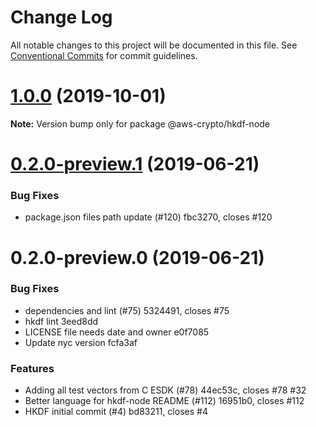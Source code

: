 # Change Log

All notable changes to this project will be documented in this file.
See [Conventional Commits](https://conventionalcommits.org) for commit guidelines.

# [1.0.0](/compare/@aws-crypto/hkdf-node@0.2.0-preview.1...@aws-crypto/hkdf-node@1.0.0) (2019-10-01)

**Note:** Version bump only for package @aws-crypto/hkdf-node





# [0.2.0-preview.1](/compare/@aws-crypto/hkdf-node@0.2.0-preview.0...@aws-crypto/hkdf-node@0.2.0-preview.1) (2019-06-21)


### Bug Fixes

* package.json files path update (#120) fbc3270, closes #120





# 0.2.0-preview.0 (2019-06-21)


### Bug Fixes

* dependencies and lint (#75) 5324491, closes #75
* hkdf lint 3eed8dd
* LICENSE file needs date and owner e0f7085
* Update nyc version fcfa3af


### Features

* Adding all test vectors from C ESDK (#78) 44ec53c, closes #78 #32
* Better language for hkdf-node README (#112) 16951b0, closes #112
* HKDF initial commit (#4) bd83211, closes #4
